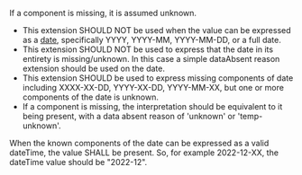 
If a component is missing, it is assumed unknown.
* This extension SHOULD NOT be used when the value can be expressed as a [date](https://hl7.org/fhir/R4B/datatypes.html#date), specifically YYYY, YYYY-MM, YYYY-MM-DD, or a full date.
* This extension SHOULD NOT be used to express that the date in its entirety is missing/unknown.  In this case a simple dataAbsent reason extension should be used on the date.
* This extension SHOULD be used to express missing components of date including XXXX-XX-DD, YYYY-XX-DD, YYYY-MM-XX, but one or more components of the date is unknown.
* If a component is missing, the interpretation should be equivalent to it being present, with a data absent reason of 'unknown' or 'temp-unknown'.  

When the known components of the date can be expressed as a valid dateTime, the value SHALL be present.  So, for example 2022-12-XX, the dateTime value should be \"2022-12\".

